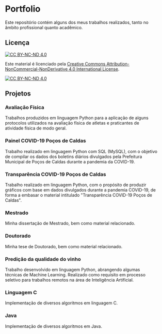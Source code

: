 # Portfolio
Este repositório contém alguns dos meus trabalhos realizados, tanto no âmbito profissional quanto acadêmico.

## Licença
[![CC BY-NC-ND 4.0][cc-by-nc-nd-shield]][cc-by-nc-nd]

Este material é licenciado pela 
[Creative Commons Attribution-NonCommercial-NonDerivative 4.0 International License][cc-by-nc-nd].

[![CC BY-NC-ND 4.0][cc-by-nc-nd-image]][cc-by-nc-nd]

[cc-by-nc-nd]: http://creativecommons.org/licenses/by-nc-nd/4.0/
[cc-by-nc-nd-image]: https://licensebuttons.net/l/by-nc-nd/4.0/88x31.png
[cc-by-nc-nd-shield]: https://img.shields.io/badge/License-CC%20BY--NC--ND%204.0-lightgrey.svg

## Projetos
### Avaliação Física
Trabalhos produzidos em linguagem Python para a aplicação de alguns protocolos utilizados na avaliação física de atletas e praticantes de atividade física de modo geral.

### Painel COVID-19 Poços de Caldas

Trabalho realizado em linguagem Python com SQL (MySQL), com o objetivo de compilar os dados dos boletins diários divulgados pela Prefeitura Municipal de Poços de Caldas durante a pandemia da COVID-19.

### Transparência COVID-19 Poços de Caldas
Trabalho realizado em linguagem Python, com o propósito de produzir gráficos com base em dados divulgados durante a pandemia COVID-19, de forma a embasar o material intitulado "Transparência COVID-19 Poços de Caldas".

### Mestrado
Minha dissertação de Mestrado, bem como material relacionado.

### Doutorado
Minha tese de Doutorado, bem como material relacionado.

### Predição da qualidade do vinho
Trabalho desenvolvido em linguagem Python, abrangendo algumas técnicas de Machine Learning. Realizado como requisito em processo seletivo para trabalhos remotos na área de Inteligência Artificial.

### Linguagem C
Implementação de diversos algoritmos em linguagem C.

### Java
Implementação de diversos algoritmos em Java.
